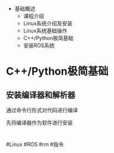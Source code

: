 - 基础概述
	- 课程介绍
	- Linux系统介绍及安装
	- Linux系统基础操作
	- C++/Python极简基础
	- 安装ROS系统


# C++/Python极简基础

## 安装编译器和解析器

通过命令行形式对代码进行编译

先将编译器作为软件进行安装

#

#Linux #ROS #rm #指令 


